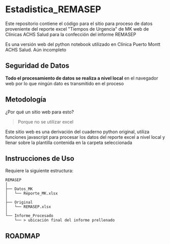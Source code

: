 # Estadistica_REMASEP

Este repositorio contiene el código para el sitio para proceso de datos proveniente del reporte excel "Tiempos de Urgencia" de MK web de Clínicas ACHS Salud para la confección del informe REMASEP

Es una versión web del python notebook utilizado en Clínica Puerto Montt ACHS Salud. Aún incompleto

## Seguridad de Datos

**Todo el procesamiento de datos se realiza a nivel local** en el navegador web por lo que ningún dato es transmitido en el proceso

## Metodología

¿Por qué un sitio web para esto?

>Porque no se utilizar excel

Este sitio web es una derivación del cuaderno python original, utiliza funciones javascript para procesar los datos del reporte excel a nivel local y llenar sobre la plantilla contenida en la carpeta seleccionada

## Instrucciones de Uso

Requiere la siguiente estructura:

```
REMASEP
│
├── Datos_MK
│   └── Reporte_MK.xlsx
│
├── Original
│   └── REMASEP.xlsx
│
└── Informe_Procesado
    └── > ubicación final del informe prellenado
```

## ROADMAP
